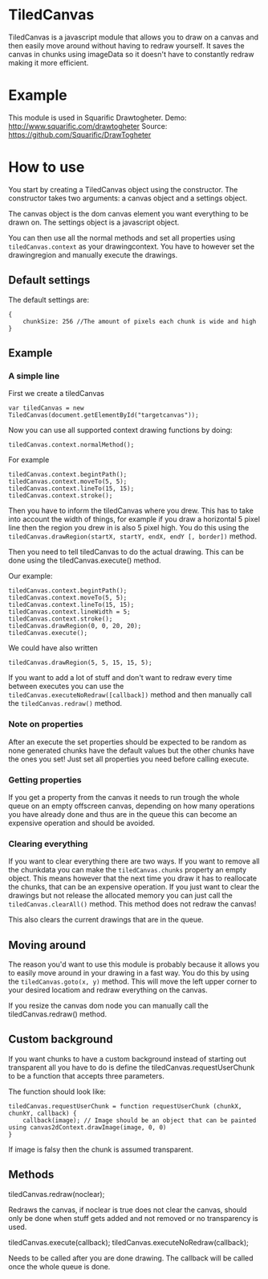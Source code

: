 # TiledCanvas

TiledCanvas is a javascript module that allows you to draw on a canvas and then
easily move around without having to redraw yourself. It saves the canvas in
chunks using imageData so it doesn't have to constantly redraw making it more
efficient.

# Example

This module is used in Squarific Drawtogheter.
Demo: http://www.squarific.com/drawtogheter
Source: https://github.com/Squarific/DrawTogheter

# How to use

You start by creating a TiledCanvas object using the constructor.
The constructor takes two arguments: a canvas object and a settings object.

The canvas object is the dom canvas element you want everything to be drawn on.
The settings object is a javascript object.

You can then use all the normal methods and set all properties using
`tiledCanvas.context` as your drawingcontext. You have to however set the
drawingregion and manually execute the drawings.

## Default settings

The default settings are:

    {
        chunkSize: 256 //The amount of pixels each chunk is wide and high
    }

## Example

### A simple line

First we create a tiledCanvas

    var tiledCanvas = new TiledCanvas(document.getElementById("targetcanvas"));

Now you can use all supported context drawing functions by doing:

    tiledCanvas.context.normalMethod();

For example

    tiledCanvas.context.begintPath();
    tiledCanvas.context.moveTo(5, 5);
    tiledCanvas.context.lineTo(15, 15);
    tiledCanvas.context.stroke();

Then you have to inform the tiledCanvas where you drew.
This has to take into account the width of things, for example if you draw a
horizontal 5 pixel line then the region you drew in is also 5 pixel high.
You do this using the `tiledCanvas.drawRegion(startX, startY, endX, endY [, border])` method.

Then you need to tell tiledCanvas to do the actual drawing. This can be done
using the tiledCanvas.execute() method.

Our example:

    tiledCanvas.context.begintPath();
    tiledCanvas.context.moveTo(5, 5);
    tiledCanvas.context.lineTo(15, 15);
    tiledCanvas.context.lineWidth = 5;
    tiledCanvas.context.stroke();
    tiledCanvas.drawRegion(0, 0, 20, 20);
    tiledCanvas.execute();

We could have also written

    tiledCanvas.drawRegion(5, 5, 15, 15, 5);

If you want to add a lot of stuff and don't want to redraw every time between
executes you can use the `tiledCanvas.executeNoRedraw([callback])` method and then
manually call the `tiledCanvas.redraw()` method.


### Note on properties

After an execute the set properties should be expected to be random as none
generated chunks have the default values but the other chunks have the ones you set!
Just set all properties you need before calling execute.

### Getting properties

If you get a property from the canvas it needs to run trough the whole queue on
an empty offscreen canvas, depending on how many operations you have already
done and thus are in the queue this can become an expensive operation and should
be avoided.

### Clearing everything

If you want to clear everything there are two ways. If you want to remove all
the chunkdata you can make the `tiledCanvas.chunks` property an empty object.
This means however that the next time you draw it has to reallocate the chunks,
that can be an expensive operation. If you just want to clear the drawings but
not release the allocated memory you can just call the `tiledCanvas.clearAll()`
method. This method does not redraw the canvas!

This also clears the current drawings that are in the queue.

## Moving around

The reason you'd want to use this module is probably because it allows you to
easily move around in your drawing in a fast way. You do this by using the
`tiledCanvas.goto(x, y)` method. This will move the left upper corner to your
desired locatiom and redraw everything on the canvas.

If you resize the canvas dom node you can manually call the tiledCanvas.redraw()
method.

## Custom background

If you want chunks to have a custom background instead of starting out transparent
all you have to do is define the tiledCanvas.requestUserChunk to be a function
that accepts three parameters.

The function should look like:

    tiledCanvas.requestUserChunk = function requestUserChunk (chunkX, chunkY, callback) {
        callback(image); // Image should be an object that can be painted using canvas2dContext.drawImage(image, 0, 0)
    }

If image is falsy then the chunk is assumed transparent.

## Methods

tiledCanvas.redraw(noclear);

Redraws the canvas, if noclear is true does not clear the canvas, should only
be done when stuff gets added and not removed or no transparency is used.

tiledCanvas.execute(callback); tiledCanvas.executeNoRedraw(callback);

Needs to be called after you are done drawing. The callback will be called once the whole queue is done.